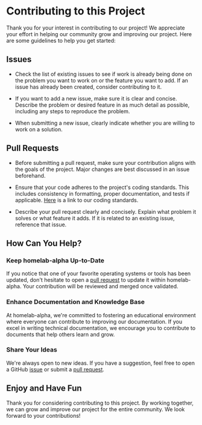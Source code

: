 # Contributing to this Project

Thank you for your interest in contributing to our project! We appreciate your effort in helping our community grow and improving our project. Here are some guidelines to help you get started:

## Issues

- Check the list of existing issues to see if work is already being done on the problem you want to work on or the feature you want to add. If an issue has already been created, consider contributing to it.

- If you want to add a new issue, make sure it is clear and concise. Describe the problem or desired feature in as much detail as possible, including any steps to reproduce the problem.

- When submitting a new issue, clearly indicate whether you are willing to work on a solution.

## Pull Requests

- Before submitting a pull request, make sure your contribution aligns with the goals of the project. Major changes are best discussed in an issue beforehand.

- Ensure that your code adheres to the project's coding standards. This includes consistency in formatting, proper documentation, and tests if applicable. [Here](CODE_STYLE_AND_STANDARDS_GUIDES.md) is a link to our coding standards.

- Describe your pull request clearly and concisely. Explain what problem it solves or what feature it adds. If it is related to an existing issue, reference that issue.

## How Can You Help?

### Keep homelab-alpha Up-to-Date

If you notice that one of your favorite operating systems or tools has been updated, don't hesitate to open a [pull request] to update it within homelab-alpha. Your contribution will be reviewed and merged once validated.

### Enhance Documentation and Knowledge Base

At homelab-alpha, we're committed to fostering an educational environment where everyone can contribute to improving our documentation. If you excel in writing technical documentation, we encourage you to contribute to documents that help others learn and grow.

### Share Your Ideas

We're always open to new ideas. If you have a suggestion, feel free to open a GitHub [issue] or submit a [pull request].

## Enjoy and Have Fun

Thank you for considering contributing to this project. By working together, we can grow and improve our project for the entire community. We look forward to your contributions!

[issue]: https://github.com/homelab-alpha/template/issues/new
[pull request]: https://github.com/homelab-alpha/template/pulls
